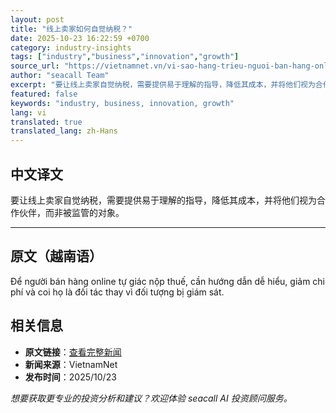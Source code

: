 ```yaml
---
layout: post
title: "线上卖家如何自觉纳税？"
date: 2025-10-23 16:22:59 +0700
category: industry-insights
tags: ["industry","business","innovation","growth"]
source_url: "https://vietnamnet.vn/vi-sao-hang-trieu-nguoi-ban-hang-online-ngai-thue-2455765.html"
author: "seacall Team"
excerpt: "要让线上卖家自觉纳税，需要提供易于理解的指导，降低其成本，并将他们视为合作伙伴，而非被监管的对象。..."
featured: false
keywords: "industry, business, innovation, growth"
lang: vi
translated: true
translated_lang: zh-Hans
---
```


## 中文译文

要让线上卖家自觉纳税，需要提供易于理解的指导，降低其成本，并将他们视为合作伙伴，而非被监管的对象。

---

## 原文（越南语）

Để người bán hàng online tự giác nộp thuế, cần hướng dẫn dễ hiểu, giảm chi phí và coi họ là đối tác thay vì đối tượng bị giám sát.

## 相关信息

- **原文链接**：[查看完整新闻](https://vietnamnet.vn/vi-sao-hang-trieu-nguoi-ban-hang-online-ngai-thue-2455765.html)
- **新闻来源**：VietnamNet
- **发布时间**：2025/10/23

*想要获取更专业的投资分析和建议？欢迎体验 seacall AI 投资顾问服务。*